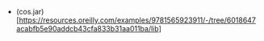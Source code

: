 - (cos.jar)[https://resources.oreilly.com/examples/9781565923911/-/tree/6018647acabfb5e90addcb43cfa833b31aa011ba/lib]

